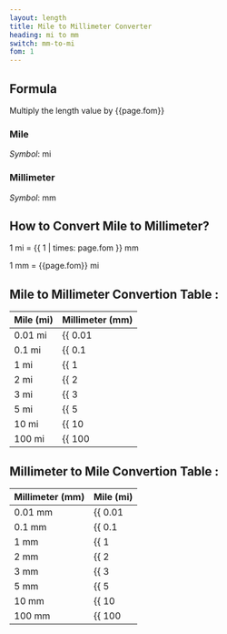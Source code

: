 ```yaml
---
layout: length
title: Mile to Millimeter Converter
heading: mi to mm
switch: mm-to-mi
fom: 1
---
```


## Formula
Multiply the length value by {{page.fom}}

### Mile
*Symbol*: mi

### Millimeter
*Symbol*: mm

## How to Convert Mile to Millimeter?
1 mi = {{ 1 | times: page.fom }} mm

1 mm = {{page.fom}} mi

## Mile to Millimeter Convertion Table :

| Mile (mi) | Millimeter (mm) |
| ---- | ---- |
| 0.01 mi | {{ 0.01 | times: page.fom | round: 5 }} mm |
| 0.1 mi | {{ 0.1 | times: page.fom | round: 5 }} mm |
| 1 mi | {{ 1 | times: page.fom | round: 5 }} mm |
| 2 mi | {{ 2 | times: page.fom | round: 5 }} mm |
| 3 mi | {{ 3 | times: page.fom | round: 5 }} mm |
| 5 mi | {{ 5 | times: page.fom | round: 5 }} mm |
| 10 mi | {{ 10 | times: page.fom | round: 5 }} mm |
| 100 mi | {{ 100 | times: page.fom | round: 5 }} mm |

## Millimeter to Mile Convertion Table :

| Millimeter (mm) | Mile (mi) |
| ---- | ---- |
| 0.01 mm | {{ 0.01 | divided_by: page.fom | round: 5 }} mi |
| 0.1 mm | {{ 0.1 | divided_by: page.fom | round: 5 }} mi |
| 1 mm | {{ 1 | divided_by: page.fom | round: 5 }} mi |
| 2 mm | {{ 2 | divided_by: page.fom | round: 5 }} mi |
| 3 mm | {{ 3 | divided_by: page.fom | round: 5 }} mi |
| 5 mm | {{ 5 | divided_by: page.fom | round: 5 }} mi |
| 10 mm | {{ 10 | divided_by: page.fom | round: 5 }} mi |
| 100 mm | {{ 100 | divided_by: page.fom | round: 5 }} mi |

<script>
selectInput[9].selected = true
selectOutput[2].selected = true
</script>

